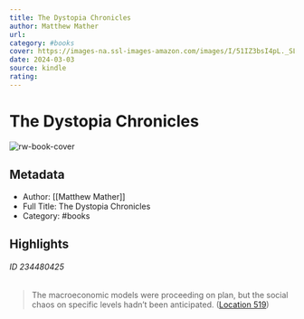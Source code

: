 ```yaml
---
title: The Dystopia Chronicles
author: Matthew Mather
url: 
category: #books
cover: https://images-na.ssl-images-amazon.com/images/I/51IZ3bsI4pL._SL200_.jpg
date: 2024-03-03
source: kindle
rating:
---
```

# The Dystopia Chronicles

![rw-book-cover](https://images-na.ssl-images-amazon.com/images/I/51IZ3bsI4pL._SL200_.jpg)

## Metadata
- Author: [[Matthew Mather]]
- Full Title: The Dystopia Chronicles
- Category: #books

## Highlights
###### ID 234480425
> The macroeconomic models were proceeding on plan, but the social chaos on specific levels hadn’t been anticipated. ([Location 519](https://readwise.io/to_kindle?action=open&asin=B00INCFT6M&location=519))
    
